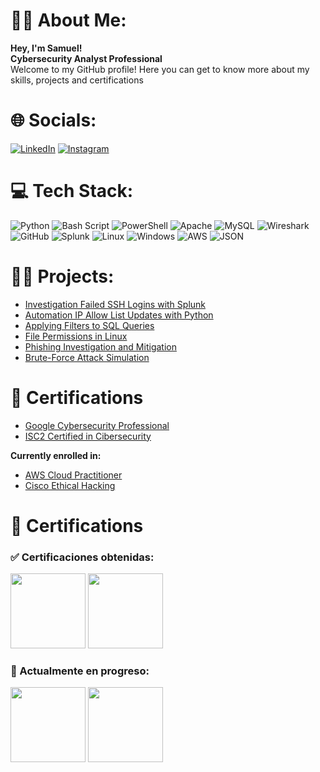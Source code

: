 # 🙋‍♂️ About Me:

<strong> Hey, I'm Samuel! </strong> <br> <strong> Cybersecurity Analyst Professional </strong> <br>
Welcome to my GitHub profile! Here you can get to know more about my skills, projects and certifications


# 🌐 Socials:
[![LinkedIn](https://img.shields.io/badge/LinkedIn-%230077B5.svg?logo=linkedin&logoColor=white)](https://linkedin.com/in/sbrito96) [![Instagram](https://img.shields.io/badge/Instagram-%23E4405F.svg?logo=Instagram&logoColor=white)](https://instagram.com/sbrito96)  

# 💻 Tech Stack:
![Python](https://img.shields.io/badge/python-3670A0?style=for-the-badge&logo=python&logoColor=ffdd54) ![Bash Script](https://img.shields.io/badge/bash_script-%23121011.svg?style=for-the-badge&logo=gnu-bash&logoColor=white) ![PowerShell](https://img.shields.io/badge/PowerShell-%235391FE.svg?style=for-the-badge&logo=powershell&logoColor=white) ![Apache](https://img.shields.io/badge/apache-%23D42029.svg?style=for-the-badge&logo=apache&logoColor=white) ![MySQL](https://img.shields.io/badge/mysql-4479A1.svg?style=for-the-badge&logo=mysql&logoColor=white) ![Wireshark](https://img.shields.io/badge/Wireshark-1679A1?style=for-the-badge&logo=wireshark&logoColor=white) ![GitHub](https://img.shields.io/badge/github-%23121011.svg?style=for-the-badge&logo=github&logoColor=white) ![Splunk](https://img.shields.io/badge/splunk-%23000000.svg?style=for-the-badge&logo=splunk&logoColor=white) ![Linux](https://img.shields.io/badge/Linux-000000?style=for-the-badge&logo=linux&logoColor=white) ![Windows](https://img.shields.io/badge/Windows-0078D6?style=for-the-badge&logo=windows&logoColor=white) ![AWS](https://img.shields.io/badge/AWS-232F3E?style=for-the-badge&logo=amazonaws&logoColor=white) ![JSON](https://img.shields.io/badge/JSON-000000?style=for-the-badge&logo=json&logoColor=white)



# 👨‍💻 Projects:

- [Investigation Failed SSH Logins with Splunk](https://github.com/sbrito96/investigation-failed-SSH-logins-Splunk)
- [Automation IP Allow List Updates with Python](https://github.com/sbrito96/automation-ip-list-updates-python)
- [Applying Filters to SQL Queries](https://github.com/sbrito96/filter-SQL-queries)
- [File Permissions in Linux](https://github.com/sbrito96/file-permissions-linux)
- [Phishing Investigation and Mitigation](https://github.com/sbrito96/phishing-investigation)
- [Brute-Force Attack Simulation](https://github.com/sbrito96/brute-force-attack)


# 📜 Certifications

- [Google Cybersecurity Professional](https://www.credly.com/badges/9a957a70-64d8-4833-9ba7-08ba0ab2badc)
- [ISC2 Certified in Cibersecurity](https://www.isc2.org/certifications/cc)

<b> Currently enrolled in: </b>

- [AWS Cloud Practitioner](https://aws.amazon.com/certification/certified-cloud-practitioner)
- [Cisco Ethical Hacking](https://www.cisco.com/site/us/en/learn/training-certifications/certifications/ethical-hacker/index.html)

# 📜 Certifications

### ✅ Certificaciones obtenidas:

[<img src="https://images.credly.com/images/0c9f4b7c-5b91-4c37-a1b5-bc062cb62c8b/image.png" width="120px">](https://www.credly.com/badges/9a957a70-64d8-4833-9ba7-08ba0ab2badc)
[<img src="https://www.isc2.org/-/media/Images/Certifications/CC-Badge.ashx" width="120px">](https://www.isc2.org/certifications/cc)

### 📌 Actualmente en progreso:

[<img src="https://d1.awsstatic.com/training-and-certification/certification-badges/AWS-Certified-Cloud-Practitioner_badge.14fa85585a81e586c157cdb6fa1aad5f10361817.png" width="120px">](https://aws.amazon.com/certification/certified-cloud-practitioner)
[<img src="https://www.cisco.com/content/dam/cisco-public/brand-assets/logos/cisco-logo-blue.svg" width="120px">](https://www.cisco.com/site/us/en/learn/training-certifications/certifications/ethical-hacker/index.html)



<!-- Proudly created with GPRM (
